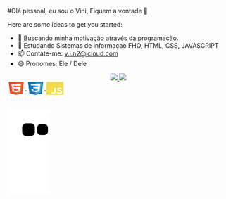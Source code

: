 #Olá pessoal, eu sou o Vini, Fiquem a vontade 👋

Here are some ideas to get you started:

- 🔭 Buscando minha motivação através da programação.
- 🌱 Estudando Sistemas de informaçao FHO, HTML, CSS, JAVASCRIPT
- 📫 Contate-me: v.i.n2@icloud.com
- 😄 Pronomes: Ele / Dele

<div align="center">
  <a href="https://github.com/Relapso">
  <img height="180em" src="https://github-readme-stats.vercel.app/api?username=Relapso&show_icons=true&theme=dracula&include_all_commits=true&count_private=true"/>
  <img height="180em" src="https://github-readme-stats.vercel.app/api/top-langs/?username=Relapso&layout=compact&langs_count=7&theme=dracula"/>
</div>
  
<div>
   <img align="center" alt="Rafa-HTML" height="30" width="40" src="https://raw.githubusercontent.com/devicons/devicon/master/icons/html5/html5-original.svg">
   <img align="center" alt="Rafa-CSS" height="30" width="40" src="https://raw.githubusercontent.com/devicons/devicon/master/icons/css3/css3-original.svg">
   <img align="center" alt="Rafa-Js" height="30" width="40" src="https://raw.githubusercontent.com/devicons/devicon/master/icons/javascript/javascript-plain.svg">
</div>
 <br>
<div>
   
 ![Snake animation](https://github.com/Relapso/Relapso/blob/output/github-contribution-grid-snake.svg)
  
 </div>

  
  
 
  
  
